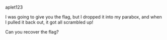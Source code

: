 aplet123

I was going to give you the flag, but I dropped it into my parabox, and when I pulled it back out, it got all scrambled up!

Can you recover the flag?
